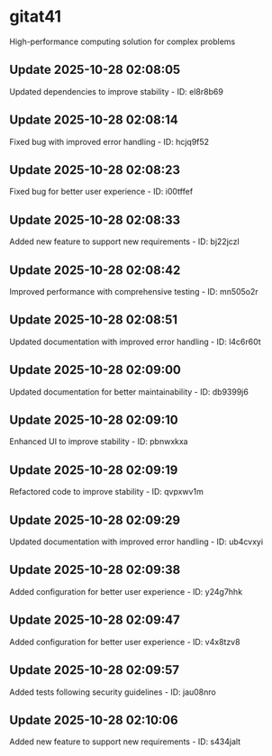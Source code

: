 # gitat41
High-performance computing solution for complex problems

## Update 2025-10-28 02:08:05
Updated dependencies to improve stability - ID: el8r8b69


## Update 2025-10-28 02:08:14
Fixed bug with improved error handling - ID: hcjq9f52


## Update 2025-10-28 02:08:23
Fixed bug for better user experience - ID: i00tffef


## Update 2025-10-28 02:08:33
Added new feature to support new requirements - ID: bj22jczl


## Update 2025-10-28 02:08:42
Improved performance with comprehensive testing - ID: mn505o2r


## Update 2025-10-28 02:08:51
Updated documentation with improved error handling - ID: l4c6r60t


## Update 2025-10-28 02:09:00
Updated documentation for better maintainability - ID: db9399j6


## Update 2025-10-28 02:09:10
Enhanced UI to improve stability - ID: pbnwxkxa


## Update 2025-10-28 02:09:19
Refactored code to improve stability - ID: qvpxwv1m


## Update 2025-10-28 02:09:29
Updated documentation with improved error handling - ID: ub4cvxyi


## Update 2025-10-28 02:09:38
Added configuration for better user experience - ID: y24g7hhk


## Update 2025-10-28 02:09:47
Added configuration for better user experience - ID: v4x8tzv8


## Update 2025-10-28 02:09:57
Added tests following security guidelines - ID: jau08nro


## Update 2025-10-28 02:10:06
Added new feature to support new requirements - ID: s434jalt

